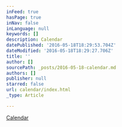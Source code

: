 ```yaml
---
inFeed: true
hasPage: true
inNav: false
inLanguage: null
keywords: []
description: Calendar
datePublished: '2016-05-18T18:29:53.704Z'
dateModified: '2016-05-18T18:29:27.706Z'
title: ''
author: []
sourcePath: _posts/2016-05-18-calendar.md
authors: []
publisher: null
starred: false
url: calendar/index.html
_type: Article

---
```

[Calendar][0]

[0]: https://calendar.google.com/calendar/embed?src=office%40elderdc.com&ctz=America/Los_Angeles